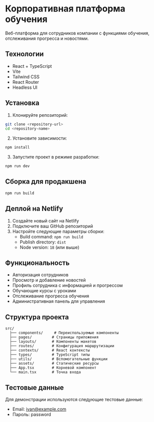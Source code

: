 # Корпоративная платформа обучения

Веб-платформа для сотрудников компании с функциями обучения, отслеживания прогресса и новостями.

## Технологии

- React + TypeScript
- Vite
- Tailwind CSS
- React Router
- Headless UI

## Установка

1. Клонируйте репозиторий:
```bash
git clone <repository-url>
cd <repository-name>
```

2. Установите зависимости:
```bash
npm install
```

3. Запустите проект в режиме разработки:
```bash
npm run dev
```

## Сборка для продакшена

```bash
npm run build
```

## Деплой на Netlify

1. Создайте новый сайт на Netlify
2. Подключите ваш GitHub репозиторий
3. Настройте следующие параметры сборки:
   - Build command: `npm run build`
   - Publish directory: `dist`
   - Node version: `18` (или выше)

## Функциональность

- Авторизация сотрудников
- Просмотр и добавление новостей
- Профиль сотрудника с информацией и прогрессом
- Обучающие курсы с уроками
- Отслеживание прогресса обучения
- Административная панель для управления

## Структура проекта

```
src/
  ├── components/     # Переиспользуемые компоненты
  ├── pages/         # Страницы приложения
  ├── layouts/       # Компоненты макетов
  ├── routes/        # Конфигурация маршрутизации
  ├── contexts/      # React контексты
  ├── types/         # TypeScript типы
  ├── utils/         # Вспомогательные функции
  ├── assets/        # Статические ресурсы
  ├── App.tsx        # Корневой компонент
  └── main.tsx       # Точка входа
```

## Тестовые данные

Для демонстрации используются следующие тестовые данные:

- Email: ivan@example.com
- Пароль: password 
